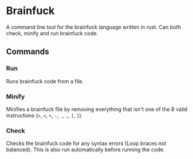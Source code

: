 # Brainfuck
A command line tool for the brainfuck language written in rust. Can both check, minify and run brainfuck code.

## Commands
### Run
Runs brainfuck code from a file.
### Minify
Minifies a brainfuck file by removing everything that isn't one of the 8 valid instructions (`>`, `<`, `+`, `-`, `.`, `,`, `[`, `]`).
### Check
Checks the brainfuck code for any syntax errors (Loop braces not balanced). This is also run automatically before running the code.